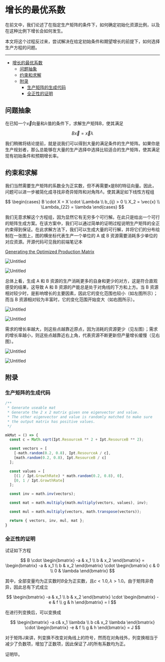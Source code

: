 # 增长的最优系数

在前文中，我们论述了在指定生产矩阵的条件下，如何确定初始化资源比例，以及在这种比例下增长会如何发生。

本文将这个过程反过来，尝试解决在给定初始条件和期望增长的前提下，如何选择生产方程的问题。

---
- [增长的最优系数](#增长的最优系数)
  - [问题抽象](#问题抽象)
  - [约束和求解](#约束和求解)
  - [附录](#附录)
    - [生产矩阵的生成代码](#生产矩阵的生成代码)
    - [全正性的证明](#全正性的证明)


## 问题抽象

在已知一个$\vec{x}$向量和$\lambda$值的条件下，求解生产矩阵B，使其满足

$$
B \vec{x} = \vec{x} \lambda
$$

我们稍微将结论提前，就是说我们可以得到大量的满足条件的生产矩阵。如果你是生产规划者，那么总能够在大量的生产选择中选择比较适合的生产矩阵，使其满足现有初始条件和预期增长率。

## 约束和求解

我们当然需要生产矩阵的系数全为正实数，但不再需要x是B的特征向量。因此，问题可以进一步被简化成寻找非奇异矩阵和对角阵$\Lambda$，使其满足如下线性方程组

$$
\begin{cases}
B \cdot X = X \cdot \Lambda \\
b_{ij} > 0 \\
X_2 = \vec{x} \\
\Lambda_{22} = \lambda
\end{cases}
$$

我们无意求解这个方程组，因为显然它有无穷多个可行解。在此只是给出一个可行的矩阵生成方案。在该方案中，我们可以通过简单的证明过程说明生产矩阵的全正约束得到保证。在此求解方法下，我们可以生成大量的可行解，并将它们的分布绘制在一张图上，图的横坐标代表生产一个单位的 A 或 B 资源需要消耗多少单位的对应资源。开源代码可见我的前端笔记本

[Generating the Optimized Production Matrix](https://observablehq.com/@listenzcc/generating-the-optimized-production-matrix)

![Untitled](%E5%A2%9E%E9%95%BF%E7%9A%84%E6%9C%80%E4%BC%98%E7%B3%BB%E6%95%B0%2024db09c687174c239b4251d486769fb2/Untitled.png)

![Untitled](%E5%A2%9E%E9%95%BF%E7%9A%84%E6%9C%80%E4%BC%98%E7%B3%BB%E6%95%B0%2024db09c687174c239b4251d486769fb2/Untitled%201.png)

总体上看，生成 A 和 B 资源的生产消耗更多的自身和更少的对方，这是符合直观感受的结果，这导致 A 和 B 资源的产能总是处于对角线的下方和上方。当 B 资源相对较少时，是影响增长的主要因素，因此它的变化范围也较小（如左图所示）；而当 B 资源相对较为丰富时，它的变化范围开始变大（如右图所示）。

![Untitled](%E5%A2%9E%E9%95%BF%E7%9A%84%E6%9C%80%E4%BC%98%E7%B3%BB%E6%95%B0%2024db09c687174c239b4251d486769fb2/Untitled%202.png)

![Untitled](%E5%A2%9E%E9%95%BF%E7%9A%84%E6%9C%80%E4%BC%98%E7%B3%BB%E6%95%B0%2024db09c687174c239b4251d486769fb2/Untitled%203.png)

需求的增长率越大，则这些点越靠近原点，因为消耗的资源更少（见左图）；需求的增长率越小，则这些点越靠近右上角，代表资源不断更新但产量增长缓慢（见右图）。

![Untitled](%E5%A2%9E%E9%95%BF%E7%9A%84%E6%9C%80%E4%BC%98%E7%B3%BB%E6%95%B0%2024db09c687174c239b4251d486769fb2/Untitled%204.png)

![Untitled](%E5%A2%9E%E9%95%BF%E7%9A%84%E6%9C%80%E4%BC%98%E7%B3%BB%E6%95%B0%2024db09c687174c239b4251d486769fb2/Untitled%205.png)

## 附录

### 生产矩阵的生成代码

```jsx
/**
 * Generate useable mat
 * Generate the 2 x 2 matrix given one eigenvector and value.
 * The other eigenvector and value is randomly matched to make sure
 * the output matrix has positive values.
 */

mkMat = () => {
  const c = Math.sqrt(Ipt.ResourceA ** 2 + Ipt.ResourceB ** 2);

  const vectors = [
    [-math.random(0.2, 0.8), Ipt.ResourceA / c],
    [math.random(0.2, 0.8), Ipt.ResourceB / c]
  ];

  const values = [
    [(1 / Ipt.GrowthRate) * math.random(0.2, 0.8), 0],
    [0, 1 / Ipt.GrowthRate]
  ];

  const inv = math.inv(vectors);

  const mat = math.multiply(math.multiply(vectors, values), inv);

  const mul = math.multiply(vectors, math.transpose(vectors));

  return { vectors, inv, mul, mat };
}
```

### 全正性的证明

试证如下方程

$$
B \cdot
\begin{bmatrix}
-a & x_1 \\
b & x_2
\end{bmatrix} =
\begin{bmatrix}
-a & x_1 \\
b & x_2
\end{bmatrix}
\cdot
\begin{bmatrix}
c & 0 \\
0 & \lambda
\end{bmatrix}
$$

其中，全部变量均为正实数时$B$全为正实数，且$c < 1.0, \lambda > 1.0$。由于矩阵非奇异，因此总有下式成立

$$
\begin{bmatrix}
-a & x_1 \\
b & x_2
\end{bmatrix}
\cdot
\begin{bmatrix}
-e & f \\
g & h
\end{bmatrix}
= I
$$

在进行列变换后，可以变换成

$$
\begin{bmatrix}
-a c& x_1 \lambda \\
b c& x_2 \lambda
\end{bmatrix}
\cdot
\begin{bmatrix}
-e & f \\
g & h
\end{bmatrix}
= J
$$

对于矩阵J来讲，列变换不改变对角线上的符号，然而在对角线外，列变换相当于减少了负数项，增加了正数项，因此保证了J的所有系数均为正。

证明毕。